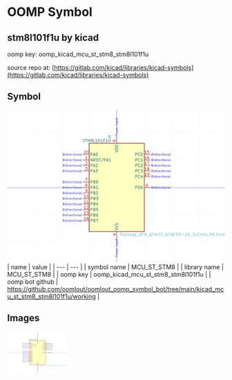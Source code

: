 # OOMP Symbol  
## stm8l101f1u  by kicad  
  
oomp key: oomp_kicad_mcu_st_stm8_stm8l101f1u  
  
source repo at: [https://gitlab.com/kicad/libraries/kicad-symbols](https://gitlab.com/kicad/libraries/kicad-symbols)  
## Symbol  
  
[![working.png](working_600.png)](working.png)  
| name | value | 
| --- | --- | 
| symbol name | MCU_ST_STM8 | 
| library name | MCU_ST_STM8 | 
| oomp key | oomp_kicad_mcu_st_stm8_stm8l101f1u | 
| oomp bot github | https://github.com/oomlout/oomlout_oomp_symbol_bot/tree/main/kicad_mcu_st_stm8_stm8l101f1u/working | 
## Images  
  
[![working.png](working_140.png)](working.png)  
